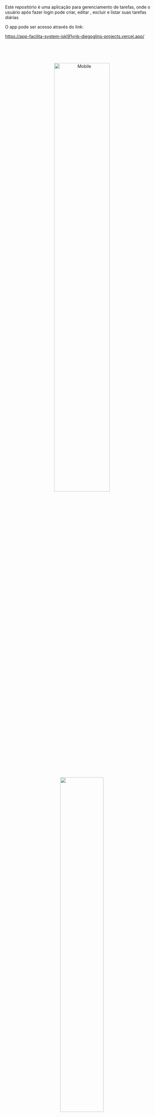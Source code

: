 Este repositório é uma aplicação para gerenciamento de tarefas, onde o usuário após fazer login pode criar, editar , excluir e listar suas tarefas diárias

O app pode ser acesso através do link: 

https://app-facilita-system-iskl91ynb-diegoglins-projects.vercel.app/

</br>
</br>

 <br/>
<div align='center' style={display: 'flex', alignItems='center'}>
  <p float='center'>
    <img src="https://github.com/DiegoGLins/App_FacilitaSystem/assets/107010634/0f15b5f5-e165-4a36-9c70-4c401b156f42" alt="Mobile" width="60%">
    <img src="https://github.com/DiegoGLins/App_FacilitaSystem/assets/107010634/2183124b-0828-4056-b8e5-a1cedcf8e68a" width="53%" heigth='40%'> 
  </p>
</div>
